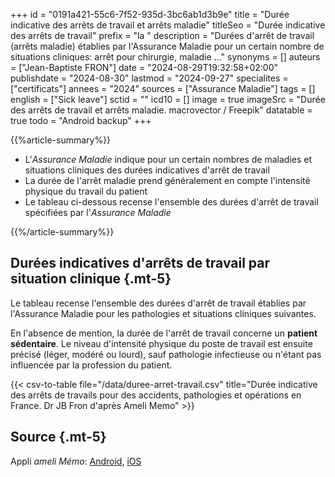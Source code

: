 +++
id = "0191a421-55c6-7f52-935d-3bc6ab1d3b9e"
title = "Durée indicative des arrêts de travail et arrêts maladie"
titleSeo = "Durée indicative des arrêts de travail"
prefix = "la "
description = "Durées d'arrêt de travail (arrêts maladie) établies par l'Assurance Maladie pour un certain nombre de situations cliniques: arrêt pour chirurgie, maladie ..."
synonyms = []
auteurs = ["Jean-Baptiste FRON"]
date = "2024-08-29T19:32:58+02:00"
publishdate = "2024-08-30"
lastmod = "2024-09-27"
specialites = ["certificats"]
annees = "2024"
sources = ["Assurance Maladie"]
tags = []
english = ["Sick leave"]
sctid = ""
icd10 = []
image = true
imageSrc = "Durée des arrêts de travail et arrêts maladie. macrovector / Freepik"
datatable = true
todo = "Android backup"
+++

{{%article-summary%}}

- L'*Assurance Maladie* indique pour un certain nombres de maladies et situations cliniques des durées indicatives d'arrêt de travail
- La durée de l'arrêt maladie prend généralement en compte l'intensité physique du travail du patient
- Le tableau ci-dessous recense l'ensemble des durées d'arrêt de travail spécifiées par l'*Assurance Maladie*

{{%/article-summary%}}

## Durées indicatives d'arrêts de travail par situation clinique {.mt-5}

Le tableau recense l'ensemble des durées d'arrêt de travail établies par l'Assurance Maladie pour les pathologies et situations cliniques suivantes.

En l'absence de mention, la durée de l'arrêt de travail concerne un **patient sédentaire**. Le niveau d'intensité physique du poste de travail est ensuite précisé (léger, modéré ou lourd), sauf pathologie infectieuse ou n'étant pas influencée par la profession du patient.

{{< csv-to-table file="/data/duree-arret-travail.csv" title="Durée indicative des arrêts de travails pour des accidents, pathologies et opérations en France. Dr JB Fron d'après Ameli Memo" >}}

## Source {.mt-5}

Appli *ameli Mémo*: [Android](https://play.google.com/store/apps/details?id=fr.cnamts.amelimemo&hl=fr), [iOS](https://apps.apple.com/fr/app/ameli-m%C3%A9mo/id1304468265)
